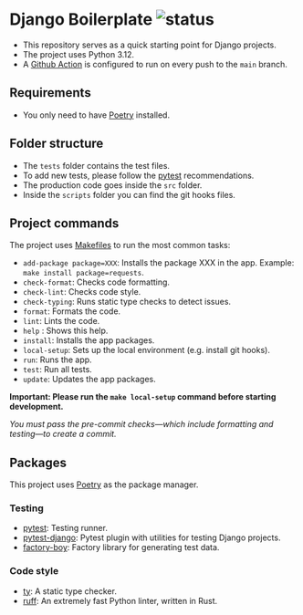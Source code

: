 # Django Boilerplate ![status](https://github.com/AlexLoar/django-boilerplate/actions/workflows/ci.yml/badge.svg)


- This repository serves as a quick starting point for Django projects.
- The project uses Python 3.12.
- A [Github Action](https://github.com/AlexLoar/django-boilerplate/actions/) is configured to run on every push to the `main` branch.

## Requirements

- You only need to have [Poetry](https://python-poetry.org/) installed.

## Folder structure

- The `tests` folder contains the test files.
- To add new tests, please follow the [pytest](https://docs.pytest.org/en/7.1.x/getting-started.html) recommendations.
- The production code goes inside the `src` folder.
- Inside the `scripts` folder you can find the git hooks files.

## Project commands

The project uses [Makefiles](https://www.gnu.org/software/make/manual/html_node/Introduction.html) to run the most common tasks:

- `add-package package=XXX`: Installs the package XXX in the app. Example: `make install package=requests`.
- `check-format`: Checks code formatting.
- `check-lint`: Checks code style.
- `check-typing`: Runs static type checks to detect issues.
- `format`: Formats the code.
- `lint`: Lints the code.
- `help` : Shows this help.
- `install`: Installs the app packages.
- `local-setup`: Sets up the local environment (e.g. install git hooks).
- `run`: Runs the app.
- `test`: Run all tests.
- `update`: Updates the app packages.

**Important: Please run the `make local-setup` command before starting development.**

_You must pass the pre-commit checks—which include formatting and testing—to create a commit._

## Packages

This project uses [Poetry](https://python-poetry.org/) as the package manager.

### Testing

- [pytest](https://docs.pytest.org/en/stable/): Testing runner.
- [pytest-django](https://pytest-django.readthedocs.io/en/latest/index.html): Pytest plugin with utilities for testing Django projects.
- [factory-boy](https://factoryboy.readthedocs.io/en/stable/index.html): Factory library for generating test data.

### Code style

- [ty](https://github.com/astral-sh/ty): A static type checker.
- [ruff](https://github.com/astral-sh/ruff): An extremely fast Python linter, written in Rust.
